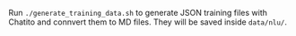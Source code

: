 Run `./generate_training_data.sh` to generate JSON training files with Chatito and connvert them to MD files. They will be saved inside `data/nlu/`.
